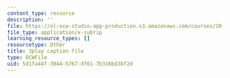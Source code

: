 ```yaml
---
content_type: resource
description: ''
file: https://ol-ocw-studio-app-production.s3.amazonaws.com/courses/20-219-becoming-the-next-bill-nye-writing-and-hosting-the-educational-show-january-iap-2015/5d1fa44f30445767df617b316bd3bf2d_3HnHQXWIFd4.srt
file_type: application/x-subrip
learning_resource_types: []
resourcetype: Other
title: 3play caption file
type: OCWFile
uid: 5d1fa44f-3044-5767-df61-7b316bd3bf2d
---
```

